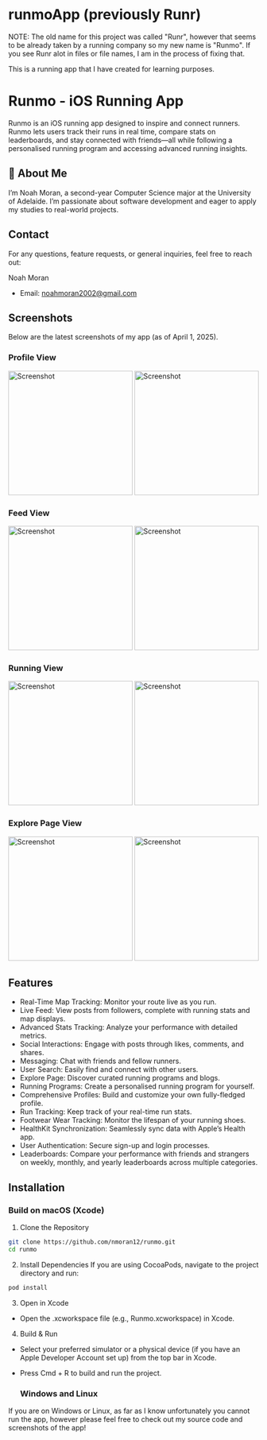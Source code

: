 # runmoApp (previously Runr)

NOTE: The old name for this project was called "Runr", however that seems to be already taken by a running company so my new name is "Runmo". If you see Runr alot in files or file names, I am in the process of fixing that.

This is a running app that I have created for learning purposes.


# Runmo - iOS Running App

Runmo is an iOS running app designed to inspire and connect runners. Runmo lets users track their runs in real time, compare stats on leaderboards, and stay connected with friends—all while following a personalised running program and accessing advanced running insights.


## 🚀 About Me
I’m Noah Moran, a second-year Computer Science major at the University of Adelaide. I’m passionate about software development and eager to apply my studies to real-world projects.
## Contact

For any questions, feature requests, or general inquiries, feel free to reach out:

Noah Moran
- Email: noahmoran2002@gmail.com

## Screenshots
Below are the latest screenshots of my app (as of April 1, 2025).

### Profile View
<img src="https://github.com/user-attachments/assets/d60dee3b-2245-48ca-8ea7-73fcd83dfdf6" alt="Screenshot" width="250" />
<img src="https://github.com/user-attachments/assets/b4ca1834-ae2b-407d-9650-feee8ae33f8c" alt="Screenshot" width="250" />


### Feed View
<img src="https://github.com/user-attachments/assets/9647f4ed-bfd7-4dc9-bc40-b613d1ae9fd3" alt="Screenshot" width="250" />
<img src="https://github.com/user-attachments/assets/affd2e90-8b5c-405d-8ff8-5bfeb6cf0325" alt="Screenshot" width="250" />

### Running View
<img src="https://github.com/user-attachments/assets/5936f9ce-1d9a-4682-90ba-4d2f69ec5490" alt="Screenshot" width="250" />
<img src="https://github.com/user-attachments/assets/dd1aab2e-d5af-42c8-a18f-1c068e3d00ab" alt="Screenshot" width="250" />


### Explore Page View
<img src="https://github.com/user-attachments/assets/988b6ce1-3c23-4168-a9ea-128715fcb106" alt="Screenshot" width="250" />
<img src="https://github.com/user-attachments/assets/f516b092-a610-4928-87be-0696913754da" alt="Screenshot" width="250" />

## Features

- Real-Time Map Tracking: Monitor your route live as you run.
- Live Feed: View posts from followers, complete with running stats and map displays.
- Advanced Stats Tracking: Analyze your performance with detailed metrics.
- Social Interactions: Engage with posts through likes, comments, and shares.
- Messaging: Chat with friends and fellow runners.
- User Search: Easily find and connect with other users.
- Explore Page: Discover curated running programs and blogs.
- Running Programs: Create a personalised running program for yourself.
- Comprehensive Profiles: Build and customize your own fully-fledged profile.
- Run Tracking: Keep track of your real-time run stats.
- Footwear Wear Tracking: Monitor the lifespan of your running shoes.
- HealthKit Synchronization: Seamlessly sync data with Apple’s Health app.
- User Authentication: Secure sign-up and login processes.
- Leaderboards: Compare your performance with friends and strangers on weekly, monthly, and yearly leaderboards across multiple categories.
## Installation

### Build on macOS (Xcode)

1. Clone the Repository

```bash
git clone https://github.com/nmoran12/runmo.git
cd runmo
```

2. Install Dependencies
If you are using CocoaPods, navigate to the project directory and run:
```bash
pod install
```

3. Open in Xcode
- Open the .xcworkspace file (e.g., Runmo.xcworkspace) in Xcode.

4. Build & Run
- Select your preferred simulator or a physical device (if you have an Apple Developer Account set up) from the top bar in Xcode.
- Press Cmd + R to build and run the project.

  ### Windows and Linux

If you are on Windows or Linux, as far as I know unfortunately you cannot run the app, however please feel free to check out my source code and screenshots of the app!
 
